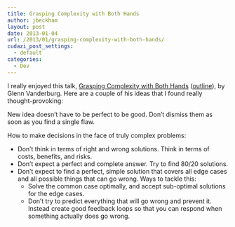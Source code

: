 ```yaml
---
title: Grasping Complexity with Both Hands
author: jbeckham
layout: post
date: 2013-01-04
url: /2013/01/grasping-complexity-with-both-hands/
cudazi_post_settings:
  - default
categories:
  - Dev
---
```

I really enjoyed this talk, [Grasping Complexity with Both Hands][1] ([outline][2]), by Glenn Vanderburg. Here are a couple of his ideas that I found really thought-provoking:

New idea doesn&#8217;t have to be perfect to be good. Don&#8217;t dismiss them as soon as you find a single flaw.

How to make decisions in the face of truly complex problems:

  * <span style="line-height: 13px;" data-mce-mark="1">Don&#8217;t think in terms of right and wrong solutions. Think in terms of costs, benefits, and risks.</span>
  * Don&#8217;t expect a perfect and complete answer. Try to find 80/20 solutions.
  * Don&#8217;t expect to find a perfect, simple solution that covers all edge cases and all possible things that can go wrong. Ways to tackle this: 
      * Solve the common case optimally, and accept sub-optimal solutions for the edge cases.
      * Don&#8217;t try to predict everything that will go wrong and prevent it. Instead create good feedback loops so that you can respond when something actually does go wrong.

 [1]: http://www.everytalk.tv/talks/1773-Golden-Gate-Ruby-Conference-Grasping-Complexity-with-Both-Hands
 [2]: https://github.com/newhavenrb/conferences/wiki/Grasping-Complexity-with-Both-Hands